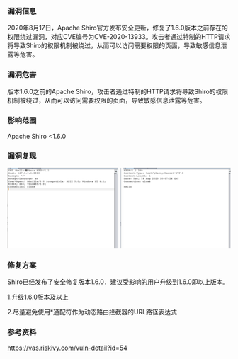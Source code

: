 ### 漏洞信息 ###
2020年8月17日，Apache Shiro官方发布安全更新，修复了1.6.0版本之前存在的权限绕过漏洞，对应CVE编号为CVE-2020-13933。攻击者通过特制的HTTP请求将导致Shiro的权限机制被绕过，从而可以访问需要权限的页面，导致敏感信息泄露等危害。



### 漏洞危害 ###
版本1.6.0之前的Apache Shiro，攻击者通过特制的HTTP请求将导致Shiro的权限机制被绕过，从而可以访问需要权限的页面，导致敏感信息泄露等危害。

### 影响范围 ###
Apache Shiro <1.6.0

### 漏洞复现 ###

![](图片/6ca3b908e3c1fc388b5657f6f9355371.png)


### 修复方案 ###
Shiro已经发布了安全修复版本1.6.0，建议受影响的用户升级到1.6.0即以上版本。

1.升级1.6.0版本及以上

2.尽量避免使用*通配符作为动态路由拦截器的URL路径表达式

### 参考资料 ###
https://vas.riskivy.com/vuln-detail?id=54